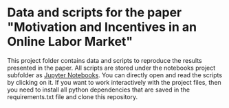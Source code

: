 # Data and scripts for the paper "Motivation and Incentives in an Online Labor Market"

This project folder contains data and scripts to reproduce the results presented in the paper. All scripts are stored under the notebooks project subfolder as [Jupyter Notebooks](http://jupyter.org/). You can directly open and read the scripts by clicking on it. If you want to work interactively with the project files, then you need to install all python dependencies that are saved in the requirements.txt file and clone this repository.





